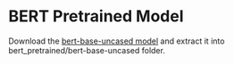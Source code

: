 # BERT Pretrained Model

Download the [bert-base-uncased model](https://drive.google.com/file/d/1scsxAUs0_n4VPOHSnRQ4OHDnfP_FJ8Db/view) and extract it into bert_pretrained/bert-base-uncased folder.


